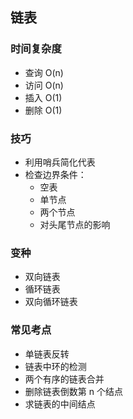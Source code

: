 ## 链表

### 时间复杂度

- 查询 O(n)
- 访问 O(n)
- 插入 O(1)
- 删除 O(1)

### 技巧

- 利用哨兵简化代表
- 检查边界条件：
  - 空表
  - 单节点
  - 两个节点
  - 对头尾节点的影响

### 变种

- 双向链表
- 循环链表
- 双向循环链表


### 常见考点

* 单链表反转
* 链表中环的检测
* 两个有序的链表合并
* 删除链表倒数第 n 个结点
* 求链表的中间结点
